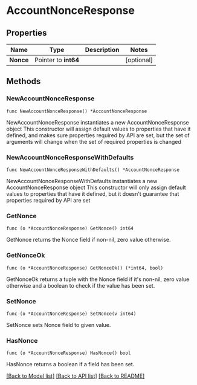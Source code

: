 # AccountNonceResponse

## Properties

Name | Type | Description | Notes
------------ | ------------- | ------------- | -------------
**Nonce** | Pointer to **int64** |  | [optional] 

## Methods

### NewAccountNonceResponse

`func NewAccountNonceResponse() *AccountNonceResponse`

NewAccountNonceResponse instantiates a new AccountNonceResponse object
This constructor will assign default values to properties that have it defined,
and makes sure properties required by API are set, but the set of arguments
will change when the set of required properties is changed

### NewAccountNonceResponseWithDefaults

`func NewAccountNonceResponseWithDefaults() *AccountNonceResponse`

NewAccountNonceResponseWithDefaults instantiates a new AccountNonceResponse object
This constructor will only assign default values to properties that have it defined,
but it doesn't guarantee that properties required by API are set

### GetNonce

`func (o *AccountNonceResponse) GetNonce() int64`

GetNonce returns the Nonce field if non-nil, zero value otherwise.

### GetNonceOk

`func (o *AccountNonceResponse) GetNonceOk() (*int64, bool)`

GetNonceOk returns a tuple with the Nonce field if it's non-nil, zero value otherwise
and a boolean to check if the value has been set.

### SetNonce

`func (o *AccountNonceResponse) SetNonce(v int64)`

SetNonce sets Nonce field to given value.

### HasNonce

`func (o *AccountNonceResponse) HasNonce() bool`

HasNonce returns a boolean if a field has been set.


[[Back to Model list]](../README.md#documentation-for-models) [[Back to API list]](../README.md#documentation-for-api-endpoints) [[Back to README]](../README.md)


